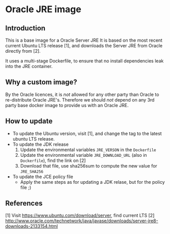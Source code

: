 # Oracle JRE image

## Introduction
This is a base image for a Oracle Server JRE
It is based on the most recent current Ubuntu LTS release [1],
and downloads the Server JRE from Oracle directly from [2].

It uses a multi-stage Dockerfile, to ensure that no install dependencies leak into the JRE container.

## Why a custom image?
By the Oracle licences, it is _not_ allowed for any other party than Oracle to re-distribute Oracle JRE's.
Therefore we should _not_ depend on any 3rd party base docker image to provide us with an Oracle JRE.

## How to update
 - To update the Ubuntu version, visit [1], and change the tag to the latest ubuntu LTS release.
 - To update the JDK release
   1. Update the environmental variables `JRE_VERSON` in the `Dockerfile`
   2. Update the environmental variable `JRE_DOWNLOAD_URL` (also in `Dockerfile`), find the link on [2]
   3. Download that file, use sha256sum to compute  the new value for `JRE_SHA256`
- To update the JCE policy file
  - Apply the same steps as for updating a JDK relase, but for the policy file ;)

## References
[1] Visit https://www.ubuntu.com/download/server, find current LTS
[2] http://www.oracle.com/technetwork/java/javase/downloads/server-jre8-downloads-2133154.html
